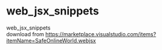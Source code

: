 # web_jsx_snippets
web_jsx_snippets<br/>
download from https://marketplace.visualstudio.com/items?itemName=SafeOnlineWorld.webjsx
